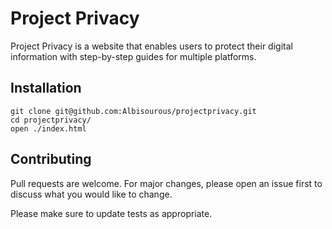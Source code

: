 # Project Privacy

Project Privacy is a website that enables users to protect their digital information with step-by-step guides for multiple platforms.

## Installation

```
git clone git@github.com:Albisourous/projectprivacy.git
cd projectprivacy/
open ./index.html
```

## Contributing

Pull requests are welcome. For major changes, please open an issue first to discuss what you would like to change.

Please make sure to update tests as appropriate.

